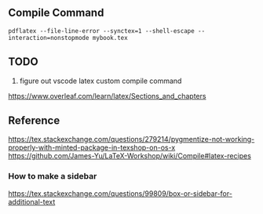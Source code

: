 

## Compile Command
`pdflatex --file-line-error --synctex=1 --shell-escape --interaction=nonstopmode mybook.tex `

## TODO

1. figure out vscode latex custom compile command

https://www.overleaf.com/learn/latex/Sections_and_chapters

## Reference
https://tex.stackexchange.com/questions/279214/pygmentize-not-working-properly-with-minted-package-in-texshop-on-os-x
https://github.com/James-Yu/LaTeX-Workshop/wiki/Compile#latex-recipes

### How to make a sidebar

https://tex.stackexchange.com/questions/99809/box-or-sidebar-for-additional-text
